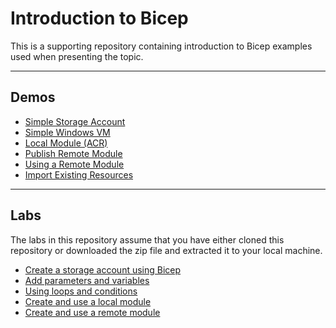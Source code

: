 # Introduction to Bicep

This is a supporting repository containing introduction to Bicep examples used when presenting the topic.

---

## Demos

* [Simple Storage Account](/demos/simple-storage-account/simple-storage-account.md)
* [Simple Windows VM](/demos/simple-windows-vm/simple-windows-vm.md)
* [Local Module (ACR)](/demos/local-module/local-module.md)
* [Publish Remote Module](/demos/publish-remote-module/publish-remote-module.md)
* [Using a Remote Module](/demos/using-a-remote-module/using-a-remote-module.md)
* [Import Existing Resources](/demos/import-existing-resources/import-existing-resources.md)

---

## Labs

The labs in this repository assume that you have either cloned this repository or downloaded the zip file and extracted it to your local machine.

* [Create a storage account using Bicep](labs/create-a-storage-account-using-bicep.md)
* [Add parameters and variables](labs/add-parameters-and-variables.md)
* [Using loops and conditions](labs/using-loops-and-conditions.md)
* [Create and use a local module](labs/create-and-use-a-local-module.md)
* [Create and use a remote module](labs/create-and-use-a-remote-module.md)
